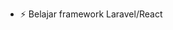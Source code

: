  - ⚡ Belajar framework Laravel/React

<!---
KamisatoWahyu/KamisatoWahyu is a ✨ special ✨ repository because its `README.md` (this file) appears on your GitHub profile.
You can click the Preview link to take a look at your changes.
--->
